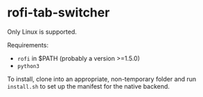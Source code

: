 # rofi-tab-switcher

Only Linux is supported.

Requirements:

* `rofi` in $PATH (probably a version >=1.5.0)
* `python3`

To install, clone into an appropriate, non-temporary folder and run `install.sh` to
set up the manifest for the native backend.
